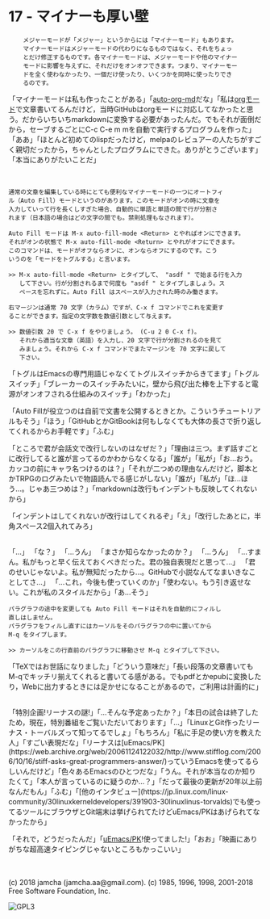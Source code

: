 

# 17 - マイナーも厚い壁

        メジャーモードが「メジャー」というからには「マイナーモード」もあります。
        マイナーモードはメジャーモードの代わりになるものではなく、それをちょっ
        とだけ修正するものです。各マイナーモードは、メジャーモードや他のマイナー
        モードに影響を与えずに、それだけをオンオフできます。つまり、マイナーモー
        ドを全く使わなかったり、一個だけ使ったり、いくつかを同時に使ったりでき
        るのです。

「マイナーモードは私も作ったことがある」「[auto-org-md](https://github.com/jamcha-aa/auto-org-md)だな」「私は[orgモード](https://orgmode.org/)で文章書いてるんだけど，当時GitHubはorgモードに対応してなかったと思う。だからいちいちmarkdownに変換する必要があったんだ。でもそれが面倒だから，セーブするごとにC-c C-e m mを自動で実行するプログラムを作った」「ああ」「ほとんど初めてのlispだったけど，melpaのレビュアーの人たちがすごく親切だったから，ちゃんとしたプログラムにできた。ありがとうございます」「本当にありがたいことだ」  

<br>  

    通常の文章を編集している時にとても便利なマイナーモードの一つにオートフィ
    ル（Auto Fill）モードというのがあります。このモードがオンの時に文章を
    入力していって行を長くしすぎた場合、自動的に単語と単語の間で行が分割さ
    れます（日本語の場合はどの文字の間でも。禁則処理もなされます）。
    
    Auto Fill モードは M-x auto-fill-mode <Return> とやればオンにできます。
    それがオンの状態で M-x auto-fill-mode <Return> とやれがオフにできます。
    このコマンドは、モードがオフならオンに、オンならオフにするのです。こう
    いうのを「モードをトグルする」と言います。
    
    >> M-x auto-fill-mode <Return> とタイプして、 "asdf " で始まる行を入力
       して下さい。行が分割されるまで何度も "asdf " とタイプしましょう。ス
       ペースを忘れずに。Auto Fill はスペースが入力された時のみ働きます。
    
    右マージンは通常 70 文字（カラム）ですが、C-x f コマンドでこれを変更す
    ることができます。指定の文字数を数値引数として与えます。
    
    >> 数値引数 20 で C-x f をやりましょう。 (C-u 2 0 C-x f)。
       それから適当な文章（英語）を入力し、20 文字で行が分割されるのを見て
       みましょう。それから C-x f コマンドでまたマージンを 70 文字に戻して
       下さい。

「トグルはEmacsの専門用語じゃなくてトグルスイッチからきてます」「トグルスイッチ」「ブレーカーのスイッチみたいに，壁から飛び出た棒を上下すると電源がオンオフされる仕組みのスイッチ」「わかった」  

「Auto Fillが役立つのは自前で文書を公開するときとか。こういうチュートリアルもそう」「ほう」「GitHubとかGitBookは何もしなくても大体の長さで折り返してくれるからお手軽です」「ふむ」  

「ところで君が会話文で改行しないのはなぜだ？」「理由は三つ。まず話すごとに改行してると誰が言ってるのかわからなくなる」「誰が」「私が」「お…おう。カッコの前にキャラ名つけるのは？」「それが二つめの理由なんだけど，脚本とかTRPGのログみたいで物語読んでる感じがしない」「誰が」「私が」「ほ…ほう…。じゃあ三つめは？」「markdownは改行もインデントも反映してくれないから」  

「インデントはしてくれないが改行はしてくれるぞ」「え」「改行したあとに，半角スペース2個入れてみろ」  

<br>  
「…」  
「な？」  
「…うん」  
「まさか知らなかったのか？」  
「…うん」  
「…すまん。私がもっと早く伝えておくべきだった。君の独自表現だと思って…」  
「君のせいじゃないよ。私が無知だったから…。GitHubで小説なんてなまいきなことしてさ…」  
「…これ，今後も使っていくのか」「使わない。もう引き返せない。これが私のスタイルだから」「あ…そう」  

<br>  

    パラグラフの途中を変更しても Auto Fill モードはそれを自動的にフィルし
    直しはしません。
    パラグラフをフィルし直すにはカーソルをそのパラグラフの中に置いてから
    M-q をタイプします。
    
    >> カーソルをこの行直前のパラグラフに移動させ M-q とタイプして下さい。

「TeXではお世話になりました」「どういう意味だ」「長い段落の文章書いてもM-qでキッチリ揃えてくれると書いてる感がある。でもpdfとかepubに変換したり，Webに出力するときには足かせになることがあるので，ご利用は計画的に」  

<br>  
「特別企画!リーナスの謎!」「…そんな予定あったか？」「本日の試合は終了したため，現在，特別番組をご覧いただいております」「…」「LinuxとGit作ったリーナス・トーバルズって知ってるでしょ」「もちろん」「私に手足の使い方を教えた人」「すごい表現だな」「リーナスは[uEmacs/PK](https://web.archive.org/web/20061124122032/http://www.stifflog.com/2006/10/16/stiff-asks-great-programmers-answer/)っていうEmacsを使ってるらしいんだけど」「色々あるEmacsのひとつだな」「うん。それが本当なのか知りたくて」「本人が言っているのに疑うのか…？」「だって最後の更新が20年以上前なんだもん」「ふむ」「[他のインタビュー](https://jp.linux.com/linux-community/30linuxkerneldevelopers/391903-30linuxlinus-torvalds)でも使ってるツールにブラウザとGit端末は挙げられてたけどuEmacs/PKはあげられてなかったから」  

「それで，どうだったんだ」「[uEmacs/PK](https://www.youtube.com/watch?v=S5S9LIT-hdc)!使ってました!」「おお」「映画にありがちな超高速タイピングじゃないところもかっこいい」  

<br>  
<br>  
(c) 2018 jamcha (jamcha.aa@gmail.com). (c) 1985, 1996, 1998, 2001-2018 Free Software Foundation, Inc.  

![GPL3](https://www.gnu.org/graphics/gplv3-88x31.png)  


